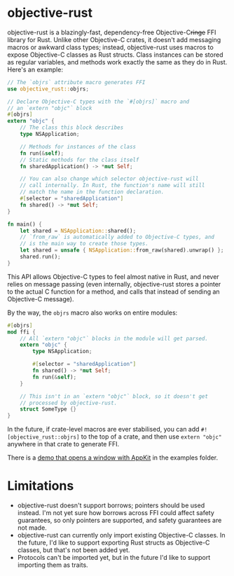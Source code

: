 # objective-rust

objective-rust is a blazingly-fast, dependency-free Objective-C~~ringe~~ FFI library for Rust. Unlike other Objective-C crates, it doesn't add messaging macros or awkward class types; instead, objective-rust uses macros to expose Objective-C classes as Rust structs. Class instances can be stored as regular variables, and methods work exactly the same as they do in Rust. Here's an example:

```rust
// The `objrs` attribute macro generates FFI
use objective_rust::objrs;

// Declare Objective-C types with the `#[objrs]` macro and
// an `extern "objc"` block
#[objrs]
extern "objc" {
    // The class this block describes
    type NSApplication;

    // Methods for instances of the class
    fn run(&self);
    // Static methods for the class itself
    fn sharedApplication() -> *mut Self;

    // You can also change which selector objective-rust will
    // call internally. In Rust, the function's name will still
    // match the name in the function declaration.
    #[selector = "sharedApplication"]
    fn shared() -> *mut Self;
}

fn main() {
    let shared = NSApplication::shared();
    // `from_raw` is automatically added to Objective-C types, and
    // is the main way to create those types.
    let shared = unsafe { NSApplication::from_raw(shared).unwrap() };
    shared.run();
}
```

This API allows Objective-C types to feel almost native in Rust, and never relies on message passing (even internally, objective-rust stores a pointer to the actual C function for a method, and calls that instead of sending an Objective-C message).

By the way, the `objrs` macro also works on entire modules:

```rust
#[objrs]
mod ffi {
    // All `extern "objc"` blocks in the module will get parsed.
    extern "objc" {
        type NSApplication;

        #[selector = "sharedApplication"]
        fn shared() -> *mut Self;
        fn run(&self);
    }

    // This isn't in an `extern "objc"` block, so it doesn't get
    // processed by objective-rust.
    struct SomeType {}
}
```

In the future, if crate-level macros are ever stabilised, you can add `#![objective_rust::objrs]` to the top of a crate, and then use `extern "objc"` anywhere in that crate to generate FFI.

There is a [demo that opens a window with AppKit](examples/appkit.rs) in the examples folder.

# Limitations

- objective-rust doesn't support borrows; pointers should be used instead. I'm not yet sure how borrows across FFI could affect safety guarantees, so only pointers are supported, and safety guarantees are not made.
- objective-rust can currently only import existing Objective-C classes. In the future, I'd like to support exporting Rust structs as Objective-C classes, but that's not been added yet.
- Protocols can't be imported yet, but in the future I'd like to support importing them as traits.

